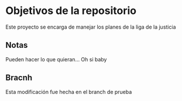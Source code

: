 # Objetivos de la repositorio

Este proyecto se encarga de manejar los planes de la liga de la justicia


## Notas
Pueden hacer lo que quieran... Oh si baby

## Bracnh
Esta modificación fue hecha en el branch de prueba